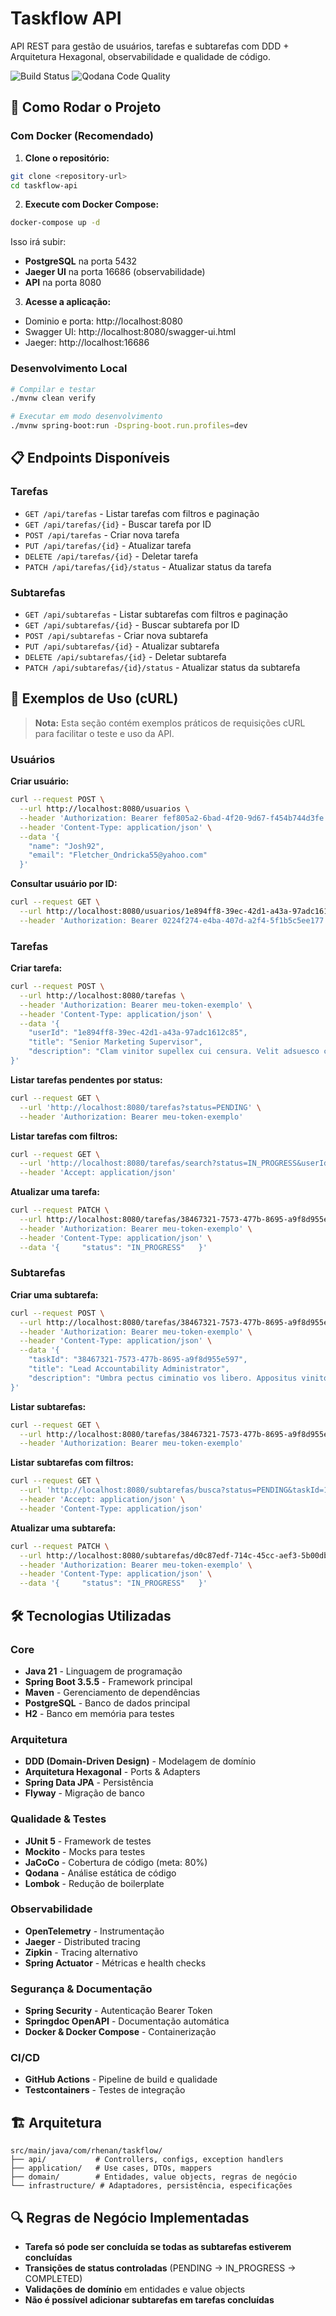 # Taskflow API

API REST para gestão de usuários, tarefas e subtarefas com DDD + Arquitetura Hexagonal, observabilidade e qualidade de código.

![Build Status](https://github.com/rhenan35/taskflow-api/actions/workflows/build.yml/badge.svg)
![Qodana Code Quality](https://github.com/rhenan35/taskflow-api/actions/workflows/qodana_code_quality.yml/badge.svg)

## 🚀 Como Rodar o Projeto

### Com Docker (Recomendado)

1. **Clone o repositório:**
```bash
git clone <repository-url>
cd taskflow-api
```

2. **Execute com Docker Compose:**
```bash
docker-compose up -d
```

Isso irá subir:
- **PostgreSQL** na porta 5432
- **Jaeger UI** na porta 16686 (observabilidade)
- **API** na porta 8080

3. **Acesse a aplicação:**
- Dominio e porta: http://localhost:8080
- Swagger UI: http://localhost:8080/swagger-ui.html
- Jaeger: http://localhost:16686

### Desenvolvimento Local

```bash
# Compilar e testar
./mvnw clean verify

# Executar em modo desenvolvimento
./mvnw spring-boot:run -Dspring-boot.run.profiles=dev
```

## 📋 **Endpoints Disponíveis**

### **Tarefas**
- `GET /api/tarefas` - Listar tarefas com filtros e paginação
- `GET /api/tarefas/{id}` - Buscar tarefa por ID
- `POST /api/tarefas` - Criar nova tarefa
- `PUT /api/tarefas/{id}` - Atualizar tarefa
- `DELETE /api/tarefas/{id}` - Deletar tarefa
- `PATCH /api/tarefas/{id}/status` - Atualizar status da tarefa

### **Subtarefas**
- `GET /api/subtarefas` - Listar subtarefas com filtros e paginação
- `GET /api/subtarefas/{id}` - Buscar subtarefa por ID
- `POST /api/subtarefas` - Criar nova subtarefa
- `PUT /api/subtarefas/{id}` - Atualizar subtarefa
- `DELETE /api/subtarefas/{id}` - Deletar subtarefa
- `PATCH /api/subtarefas/{id}/status` - Atualizar status da subtarefa

## 🔧 **Exemplos de Uso (cURL)**

> **Nota:** Esta seção contém exemplos práticos de requisições cURL para facilitar o teste e uso da API.

### **Usuários**

**Criar usuário:**
```bash
curl --request POST \
  --url http://localhost:8080/usuarios \
  --header 'Authorization: Bearer fef805a2-6bad-4f20-9d67-f454b744d3fe' \
  --header 'Content-Type: application/json' \
  --data '{
    "name": "Josh92",
    "email": "Fletcher_Ondricka55@yahoo.com"
  }'
```

**Consultar usuário por ID:**
```bash
curl --request GET \
  --url http://localhost:8080/usuarios/1e894ff8-39ec-42d1-a43a-97adc1612c85 \
  --header 'Authorization: Bearer 0224f274-e4ba-407d-a2f4-5f1b5c5ee177'
```

### **Tarefas**

**Criar tarefa:**
```bash
curl --request POST \
  --url http://localhost:8080/tarefas \
  --header 'Authorization: Bearer meu-token-exemplo' \
  --header 'Content-Type: application/json' \
  --data '{
	"userId": "1e894ff8-39ec-42d1-a43a-97adc1612c85",
	"title": "Senior Marketing Supervisor",
	"description": "Clam vinitor supellex cui censura. Velit adsuesco caelestis stultus. Uterque audacia suffragium substantia tristis sto voluntarius."
}'
```

**Listar tarefas pendentes por status:**
```bash
curl --request GET \
  --url 'http://localhost:8080/tarefas?status=PENDING' \
  --header 'Authorization: Bearer meu-token-exemplo'
```

**Listar tarefas com filtros:**
```bash
curl --request GET \
  --url 'http://localhost:8080/tarefas/search?status=IN_PROGRESS&userId=uuid&title=projeto&createdAfter=2024-01-01T00%3A00%3A00&page=0&size=10&sortBy=createdAt&sortDirection=desc' \
  --header 'Accept: application/json'
```

**Atualizar uma tarefa:**
```bash
curl --request PATCH \
  --url http://localhost:8080/tarefas/38467321-7573-477b-8695-a9f8d955e597/status \
  --header 'Authorization: Bearer meu-token-exemplo' \
  --header 'Content-Type: application/json' \
  --data '{     "status": "IN_PROGRESS"   }'
```

### **Subtarefas**

**Criar uma subtarefa:**
```bash
curl --request POST \
  --url http://localhost:8080/tarefas/38467321-7573-477b-8695-a9f8d955e597/subtarefas \
  --header 'Authorization: Bearer meu-token-exemplo' \
  --header 'Content-Type: application/json' \
  --data '{
	"taskId": "38467321-7573-477b-8695-a9f8d955e597",
	"title": "Lead Accountability Administrator",
	"description": "Umbra pectus ciminatio vos libero. Appositus vinitor abeo stipes itaque spoliatio. Sustineo apparatus sonitus et adfectus tergeo vilicus supra vester."
}'
```

**Listar subtarefas:**
```bash
curl --request GET \
  --url http://localhost:8080/tarefas/38467321-7573-477b-8695-a9f8d955e597/subtarefas \
  --header 'Authorization: Bearer meu-token-exemplo'
```

**Listar subtarefas com filtros:**
```bash
curl --request GET \
  --url 'http://localhost:8080/subtarefas/busca?status=PENDING&taskId=123e4567-e89b-12d3-a456-426614174000&title=exemplo&createdAfter=2024-01-01T00%3A00%3A00&createdBefore=2024-12-31T23%3A59%3A59&page=0&size=10&sort=createdAt&direction=desc' \
  --header 'Accept: application/json' \
  --header 'Content-Type: application/json'
```

**Atualizar uma subtarefa:**
```bash
curl --request PATCH \
  --url http://localhost:8080/subtarefas/d0c87edf-714c-45cc-aef3-5b00dbf6c24e/status \
  --header 'Authorization: Bearer meu-token-exemplo' \
  --header 'Content-Type: application/json' \
  --data '{     "status": "IN_PROGRESS"   }'
```

## 🛠️ Tecnologias Utilizadas

### Core
- **Java 21** - Linguagem de programação
- **Spring Boot 3.5.5** - Framework principal
- **Maven** - Gerenciamento de dependências
- **PostgreSQL** - Banco de dados principal
- **H2** - Banco em memória para testes

### Arquitetura
- **DDD (Domain-Driven Design)** - Modelagem de domínio
- **Arquitetura Hexagonal** - Ports & Adapters
- **Spring Data JPA** - Persistência
- **Flyway** - Migração de banco

### Qualidade & Testes
- **JUnit 5** - Framework de testes
- **Mockito** - Mocks para testes
- **JaCoCo** - Cobertura de código (meta: 80%)
- **Qodana** - Análise estática de código
- **Lombok** - Redução de boilerplate

### Observabilidade
- **OpenTelemetry** - Instrumentação
- **Jaeger** - Distributed tracing
- **Zipkin** - Tracing alternativo
- **Spring Actuator** - Métricas e health checks

### Segurança & Documentação
- **Spring Security** - Autenticação Bearer Token
- **Springdoc OpenAPI** - Documentação automática
- **Docker & Docker Compose** - Containerização

### CI/CD
- **GitHub Actions** - Pipeline de build e qualidade
- **Testcontainers** - Testes de integração

## 🏗️ Arquitetura

```
src/main/java/com/rhenan/taskflow/
├── api/           # Controllers, configs, exception handlers
├── application/   # Use cases, DTOs, mappers
├── domain/        # Entidades, value objects, regras de negócio
└── infrastructure/ # Adaptadores, persistência, especificações
```

## 🔍 Regras de Negócio Implementadas

- **Tarefa só pode ser concluída se todas as subtarefas estiverem concluídas**
- **Transições de status controladas** (PENDING → IN_PROGRESS → COMPLETED)
- **Validações de domínio** em entidades e value objects
- **Não é possível adicionar subtarefas em tarefas concluídas**
